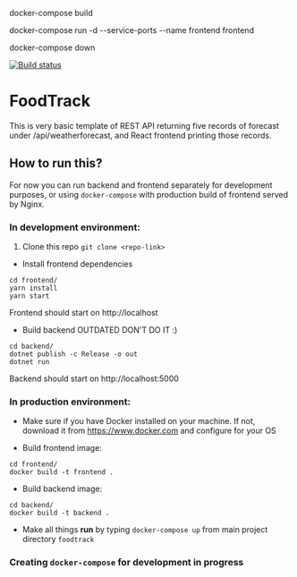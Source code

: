 docker-compose build

docker-compose run -d --service-ports --name frontend frontend

docker-compose down


[![Build status](https://dev.azure.com/uni-proj81GE16s5gd/foodtrack/_apis/build/status/fdtrck%20-%20CI)](https://dev.azure.com/uni-proj81GE16s5gd/foodtrack/_build/latest?definitionId=1)

# FoodTrack

This is very basic template of REST API returning five records of forecast under /api/weatherforecast, 
and React frontend printing those records. 

## How to run this? 

For now you can run backend and frontend separately for development purposes, or using `docker-compose`  with
production build of frontend served by Nginx.

### In development environment:

1. Clone this repo
`git clone <repo-link>`

* Install frontend dependencies
```
cd frontend/
yarn install
yarn start
```
Frontend should start on http://localhost

* Build backend OUTDATED DON'T DO IT :) 
```
cd backend/
dotnet publish -c Release -o out
dotnet run
```

Backend should start on http://localhost:5000

### In production environment:

* Make sure if you have Docker installed on your machine. If not, download it from https://www.docker.com
and configure for your OS

* Build frontend image: 
```
cd frontend/
docker build -t frontend .
```

* Build backend image: 
```
cd backend/
docker build -t backend .
```

* Make all things **run** by typing `docker-compose up` from main project directory `foodtrack`

### Creating `docker-compose` for development in progress
